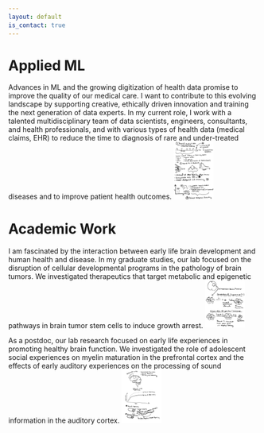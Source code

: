 ```yaml
---
layout: default
is_contact: true
---
```


# Applied ML
Advances in ML and the growing digitization of health data promise to improve the quality of our medical care. I want to contribute to this evolving landscape by supporting creative, ethically driven innovation and training the next generation of data experts. In my current role, I work with a talented multidisciplinary team of data scientists, engineers, consultants, and health professionals, and with various types of health data (medical claims, EHR) to reduce the time to diagnosis of rare and under-treated diseases and to improve patient health outcomes.
<img class="ml-picture" src="aiml.jpg" width="80"/>

# Academic Work
I am fascinated by the interaction between early life brain development and human health and disease. In my graduate studies, our lab focused on the disruption of cellular developmental programs in the pathology of brain tumors. We investigated therapeutics that target metabolic and epigenetic pathways in brain tumor stem cells to induce growth arrest. 
<img class="bcsc-picture" src="csc.jpg" width="80"/>


As a postdoc, our lab research focused on early life experiences in promoting healthy brain function. We investigated the role of adolescent social experiences on myelin maturation in the prefrontal cortex and the effects of early auditory experiences on the processing of sound information in the auditory cortex.
<img class="myelin-picture" src="myelin.jpg" width="80"/>





